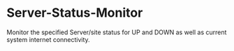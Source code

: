 # Server-Status-Monitor
Monitor the specified Server/site status for UP and DOWN as well as current system internet connectivity.
